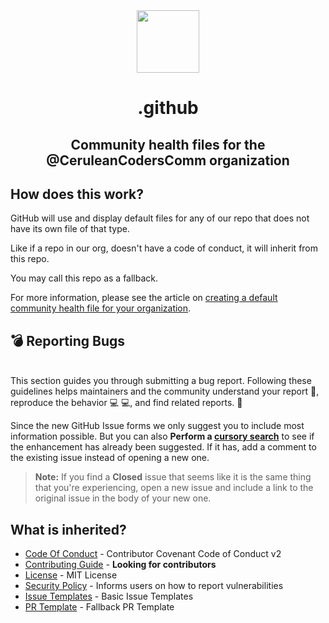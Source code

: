 <!-- markdownlint-disable -->
<div align="center">
  <img src="https://github.com/github.png" height="100">
  <h1>.github</h1>
  <h2>Community health files for the @CeruleanCodersComm organization</h2>
</div>

<!-- markdownlint-enable -->
<!-- markdownlint-disable first-header-h1 -->
<!-- markdownlint-disable line-length -->
## How does this work?

GitHub will use and display default files for any of our repo that does not have its own file of that type.

Like if a repo in our org, doesn't have a code of conduct, it will inherit from this repo.

You may call this repo as a fallback.

For more information, please see the article on [creating a default community health file for your organization](https://help.github.com/en/articles/creating-a-default-community-health-file-for-your-organization).

## 💣 Reporting Bugs 
<br/>
This section guides you through submitting a bug report. Following these guidelines helps maintainers and the community understand your report 📝, reproduce the behavior 💻 💻, and find related reports. 🔎

Since the new GitHub Issue forms we only suggest you to include most information possible. But you can also **Perform a [cursory search](https://github.com/CeruleanCodersComm/.github/issues)** to see if the enhancement has already been suggested. If it has, add a comment to the existing issue instead of opening a new one.

> **Note:** If you find a **Closed** issue that seems like it is the same thing that you're experiencing, open a new issue and include a link to the original issue in the body of your new one.




## What is inherited?

- [Code Of Conduct](https://github.com/CeruleanCodersComm/.github/blob/main/CODE_OF_CONDUCT.md) - Contributor Covenant Code of Conduct v2
- [Contributing Guide](https://github.com/CeruleanCodersComm/.github/issues/2) - **Looking for contributors**
- [License](https://github.com/CeruleanCodersComm/.github/blob/main/LICENSE) - MIT License
- [Security Policy](https://github.com/CeruleanCodersComm/.github/blob/main/SECURITY.md) - Informs users on how to report vulnerabilities
- [Issue Templates](https://github.com/CeruleanCodersComm/.github/tree/main/.github/ISSUE_TEMPLATE) - Basic Issue Templates
- [PR Template](https://github.com/CeruleanCodersComm/.github/blob/main/.github/PULL_REQUEST_TEMPLATE.md) - Fallback PR Template
